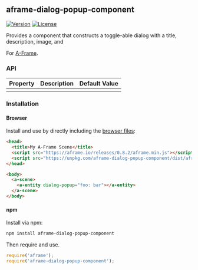 ## aframe-dialog-popup-component

[![Version](http://img.shields.io/npm/v/aframe-dialog-popup-component.svg?style=flat-square)](https://npmjs.org/package/aframe-dialog-popup-component)
[![License](http://img.shields.io/npm/l/aframe-dialog-popup-component.svg?style=flat-square)](https://npmjs.org/package/aframe-dialog-popup-component)

Provides a component that constructs a toggle-able dialog with a title, description, image, and 

For [A-Frame](https://aframe.io).

### API

| Property | Description | Default Value |
| -------- | ----------- | ------------- |
|          |             |               |

### Installation

#### Browser

Install and use by directly including the [browser files](dist):

```html
<head>
  <title>My A-Frame Scene</title>
  <script src="https://aframe.io/releases/0.8.2/aframe.min.js"></script>
  <script src="https://unpkg.com/aframe-dialog-popup-component/dist/aframe-dialog-popup-component.min.js"></script>
</head>

<body>
  <a-scene>
    <a-entity dialog-popup="foo: bar"></a-entity>
  </a-scene>
</body>
```

#### npm

Install via npm:

```bash
npm install aframe-dialog-popup-component
```

Then require and use.

```js
require('aframe');
require('aframe-dialog-popup-component');
```
